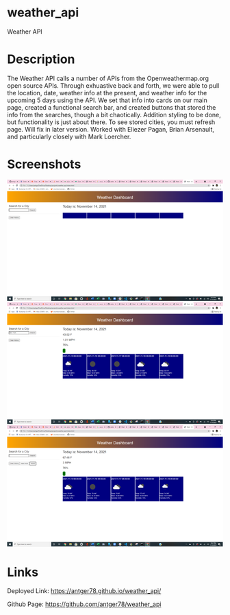 # weather_api
Weather API
# Description
The Weather API calls a number of APIs from the Openweathermap.org open source APIs. Through exhuastive back and forth, we were able to pull the location, date, weather info at the present, and weather info for the upcoming 5 days using the API.  We set that info into cards on our main page, created a functional search bar, and created buttons that stored the info from the searches, though a bit chaotically.  Addition styling to be done, but functionality is just about there. To see stored cities, you must refresh page.  Will fix in later version. Worked with Eliezer Pagan, Brian Arsenault, and particularly closely with Mark Loercher.
# Screenshots
![Screenshot_1](https://github.com/antger78/weather_api/blob/main/Screenshot_1.png?raw=true)
![Screenshot_2](https://github.com/antger78/weather_api/blob/main/Screenshot_2.png?raw=true)
![Screenshot_3](https://github.com/antger78/weather_api/blob/main/Screenshot_3.png?raw=true)
# Links
Deployed Link: https://antger78.github.io/weather_api/

Github Page: https://github.com/antger78/weather_api
